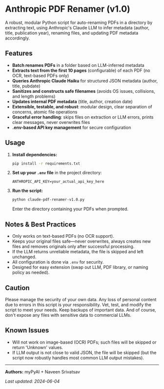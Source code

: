 # Anthropic PDF Renamer (v1.0)

A robust, modular Python script for auto-renaming PDFs in a directory by extracting text, using Anthropic's Claude LLM to infer metadata (author, title, publication year), renaming files, and updating PDF metadata accordingly.

## Features

- **Batch renames PDFs** in a folder based on LLM-inferred metadata
- **Extracts text from the first 10 pages** (configurable) of each PDF (no OCR, text-based PDFs only)
- **Queries Anthropic Claude Haiku** for structured JSON metadata (author, title, pubdate)
- **Sanitizes and constructs safe filenames** (avoids OS issues, collisions, and length problems)
- **Updates internal PDF metadata** (title, author, creation date)
- **Extensible, testable, and robust**: modular design, clear separation of concerns, atomic file operations
- **Graceful error handling**: skips files on extraction or LLM errors, prints clear messages, never overwrites files
- **.env-based API key management** for secure configuration

## Usage

1. **Install dependencies:**
   ```sh
   pip install -r requirements.txt
   ```
2. **Set up your `.env` file** in the project directory:
   ```
   ANTHROPIC_API_KEY=your_actual_api_key_here
   ```
3. **Run the script:**
   ```sh
   python claude-pdf-renamer-v1.0.py
   ```
   Enter the directory containing your PDFs when prompted.

## Notes & Best Practices
- Only works on text-based PDFs (no OCR support).
- Keeps your original files safe—never overwrites, always creates new files and removes originals only after successful processing.
- If the LLM returns unreliable metadata, the file is skipped and left unchanged.
- All configuration is done via `.env` for security.
- Designed for easy extension (swap out LLM, PDF library, or naming policy as needed).

## Caution

Please manage the security of your own data. Any loss of personal content due to errors in this script is your responsibility. Vet, test, and modify the script to meet your needs. Keep backups of important data. And of course, don't expose any files with sensitive data to commercial LLMs.

## Known Issues

- Will not work on image-based (OCR) PDFs; such files will be skipped or return 'Unknown' values.
- If LLM output is not close to valid JSON, the file will be skipped (but the script now robustly handles most common LLM output mistakes).

---

**Authors:** myPyAI + Naveen Srivatsav

_Last updated: 2024-06-04_
